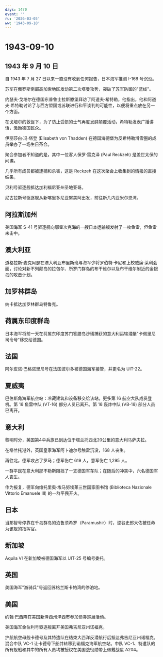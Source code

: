 ```yaml
---
days: 1470
event: ''
ru: '2026-03-05'
ww: '1943-09-10'
---
```


# 1943-09-10

## 1943 年 9 月 10 日

自 1943 年 7 月 27 日以来一直没有收到任何报告，日本海军推测 I-168
号沉没。

苏军在俄罗斯南部高加索地区发动第二次塔曼攻势，突破了苏军防御的"蓝线"。

约瑟夫·戈培尔在德国东普鲁士拉斯滕堡拜访了阿道夫·希特勒，他指出，他和阿道夫·希特勒讨论了与西方盟国或苏联进行和平谈判的可能性，以便将重点放在另一个方面。

在戈培尔的敦促下，为了防止受损的士气再度发酵颠覆活动，希特勒发表广播讲话，激励德国民众。

伊丽莎白·冯·塔登 (Elisabeth von Thadden)
在德国海德堡为反希特勒滑雪圈的成员举办了一场生日茶会。

聚会参加者不知道的是，其中一位客人保罗·雷克泽 (Paul Reckzeh)
是盖世太保的间谍。

几乎所有成员都被逮捕和杀害，这是 Reckzeh
在这次聚会上收集到的情报的直接结果。

贝利号驱逐舰抵达加利福尼亚州圣地亚哥。

尼古拉斯号驱逐舰从新喀里多尼亚努美阿出发，前往新几内亚米尔恩湾。

## 阿拉斯加州

美国海军 S-41
号驱逐舰向鄂霍次克海的一艘日本运输舰发射了一枚鱼雷，但鱼雷未击中。

## 澳大利亚

道格拉斯·麦克阿瑟在澳大利亚布里斯班与海军少将罗伯特·卡尼和上校威廉·莱利会面，讨论对新不列颠岛的拉包尔、所罗门群岛的布干维尔以及布干维尔附近的金银岛的攻击计划。

## 加罗林群岛

纳卡抵达加罗林群岛特鲁克。

## 荷属东印度群岛

日本海军将前一天在荷属东印度苏门答腊岛沙璜捕获的意大利运输潜艇"卡佩里尼司令号"移交给德国。

## 法国

阿尔皮诺·巴格诺里尼号在法国波尔多被德国海军接管，并更名为 UIT-22。

## 夏威夷

巴伯斯角海军航空站：冷藏建筑和设备移交给该站。更多第 16
航空大队成员登机。第 16 鱼雷中队 (VT-16) 部分人员已离开。第 16 轰炸中队
(VB-16) 部分人员已离开。

## 意大利

黎明时分，英国第4伞兵旅已到达位于塔兰托西北20公里的意大利马萨夫拉。

在塔兰托港外，英国皇家海军阿卜迪尔号触雷沉没，168 人丧生。

再往北，德军攻占了罗马；德军伤亡 619 人，意军伤亡 1,295 人。

一群平民在意大利那不勒斯阻挡了一支德国军车队；在随后的冲突中，六名德国军人丧生。

作为报复，德军向维托里奥·埃马努埃莱三世国家图书馆 (Biblioteca Nazionale
Vittorio Emanuele III) 的一群平民开火。

## 日本

当那智号停靠在千岛群岛的泊鲁须希罗（Paramushir）时，涩谷史郎大佐被任命为该舰的指挥官。

## 新加坡

Aquila VI 在新加坡被德国海军以 UIT-25 号编号委托。

## 英国

美国海军"游骑兵"号返回苏格兰斯卡帕湾的停泊地。

## 美国

约翰·巴西隆在美国新泽西州泽西市参加债券巡展活动。

美国海军金伯利号驱逐舰离开美国弗吉尼亚州诺福克。

护航航空母舰卡德号及其特遣队在结束大西洋反潜航行后抵达弗吉尼亚州诺福克。混合中队
VC-1 让卡德号下船并转移到诺福克海军航空站。中队
VC-1、特遣队的所有舰船和其中的所有人员均被授权在美国战役勋带上佩戴战星
A204。